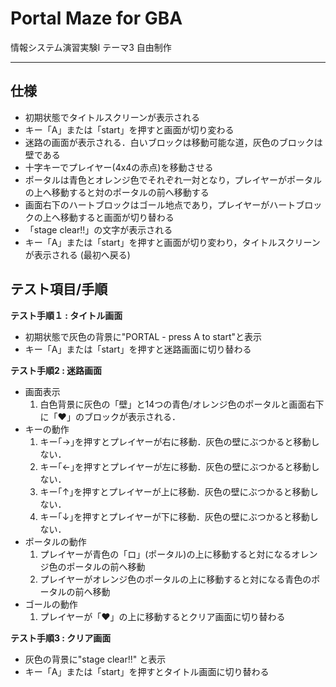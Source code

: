 # Portal Maze for GBA
情報システム演習実験I テーマ3 自由制作

---

## 仕様
- 初期状態でタイトルスクリーンが表示される
- キー「A」または「start」を押すと画面が切り変わる
- 迷路の画面が表示される．白いブロックは移動可能な道，灰色のブロックは壁である
- 十字キーでプレイヤー(4x4の赤点)を移動させる
- ポータルは青色とオレンジ色でそれぞれ一対となり，プレイヤーがポータルの上へ移動すると対のポータルの前へ移動する
- 画面右下のハートブロックはゴール地点であり，プレイヤーがハートブロックの上へ移動すると画面が切り替わる
- 「stage clear!!」の文字が表示される
- キー「A」または「start」を押すと画面が切り変わり，タイトルスクリーンが表示される (最初へ戻る)

## テスト項目/手順
**テスト手順１ : タイトル画面**
- 初期状態で灰色の背景に"PORTAL - press A to start"と表示
- キー「A」または「start」を押すと迷路画面に切り替わる

**テスト手順2 : 迷路画面**
- 画面表示
    1. 白色背景に灰色の「壁」と14つの青色/オレンジ色のポータルと画面右下に「♥」のブロックが表示される．
- キーの動作
    1. キー｢→｣を押すとプレイヤーが右に移動．灰色の壁にぶつかると移動しない．
    1. キー｢←｣を押すとプレイヤーが左に移動．灰色の壁にぶつかると移動しない．
    1. キー｢↑｣を押すとプレイヤーが上に移動．灰色の壁にぶつかると移動しない．
    1. キー｢↓｣を押すとプレイヤーが下に移動．灰色の壁にぶつかると移動しない．
- ポータルの動作
    1. プレイヤーが青色の「ロ」(ポータル)の上に移動すると対になるオレンジ色のポータルの前へ移動
    1. プレイヤーがオレンジ色のポータルの上に移動すると対になる青色のポータルの前へ移動
- ゴールの動作
    1. プレイヤーが「♥」の上に移動するとクリア画面に切り替わる

**テスト手順3 : クリア画面**
- 灰色の背景に"stage clear!!" と表示
- キー「A」または「start」を押すとタイトル画面に切り替わる
